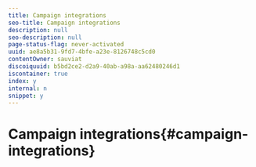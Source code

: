 ```yaml
---
title: Campaign integrations
seo-title: Campaign integrations
description: null
seo-description: null
page-status-flag: never-activated
uuid: ae8a5b31-9fd7-4bfe-a23e-8126748c5cd0
contentOwner: sauviat
discoiquuid: b5bd2ce2-d2a9-40ab-a98a-aa62480246d1
iscontainer: true
index: y
internal: n
snippet: y
---
```


# Campaign integrations{#campaign-integrations}

